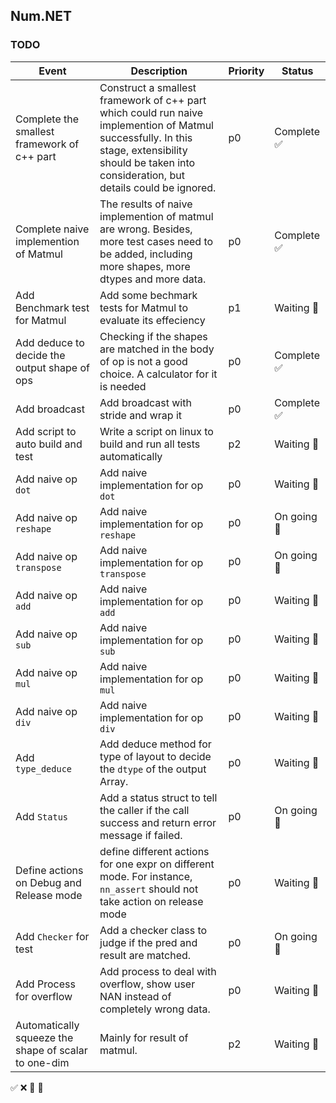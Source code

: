 ## Num.NET

### TODO

| Event | Description | Priority | Status |
| ----- | --------------| --- | ----- |
| Complete the smallest framework of c++ part | Construct a smallest framework of c++ part which could run naive implemention of Matmul successfully. In this stage, extensibility should be taken into consideration, but details could be ignored. | p0 | Complete ✅ |
| Complete naive implemention of Matmul | The results of naive implemention of matmul are wrong. Besides, more test cases need to be added, including more shapes, more dtypes and more data. | p0 | Complete ✅ |
| Add Benchmark test for Matmul | Add some bechmark tests for Matmul to evaluate its effeciency | p1 | Waiting 🔵 |
| Add deduce to decide the output shape of ops | Checking if the shapes are matched in the body of op is not a good choice. A calculator for it is needed | p0 | Complete ✅ |
| Add broadcast | Add broadcast with stride and wrap it | p0 | Complete ✅ |
| Add script to auto build and test | Write a script on linux to build and run all tests automatically | p2 | Waiting 🔵 |
| Add naive op ```dot``` | Add naive implementation for op ```dot``` | p0 | Waiting 🔵 |
| Add naive op ```reshape``` | Add naive implementation for op ```reshape``` | p0 | On going 🚀 |
| Add naive op ```transpose``` | Add naive implementation for op ```transpose``` | p0 | On going 🚀 |
| Add naive op ```add``` | Add naive implementation for op ```add``` | p0 | Waiting 🔵 |
| Add naive op ```sub``` | Add naive implementation for op ```sub``` | p0 | Waiting 🔵 |
| Add naive op ```mul``` | Add naive implementation for op ```mul``` | p0 | Waiting 🔵 |
| Add naive op ```div``` | Add naive implementation for op ```div``` | p0 | Waiting 🔵 |
| Add ```type_deduce``` | Add deduce method for type of layout to decide the ```dtype``` of the output Array. | p0 | Waiting 🔵 |
| Add ```Status``` | Add a status struct to tell the caller if the call success and return error message if failed. | p0 | On going 🚀 |
| Define actions on Debug and Release mode | define different actions for one expr on different mode. For instance, ```nn_assert``` should not take action on release mode | p0 | Waiting 🔵 |
| Add ```Checker``` for test | Add a checker class to judge if the pred and result are matched. | p0 | On going 🚀 |
| Add Process for overflow | Add process to deal with overflow, show user NAN instead of completely wrong data. | p0 | Waiting 🔵 |
| Automatically squeeze the shape of scalar to one-dim | Mainly for result of matmul. | p2 | Waiting 🔵 |


✅   ❌   🚀   🔵
